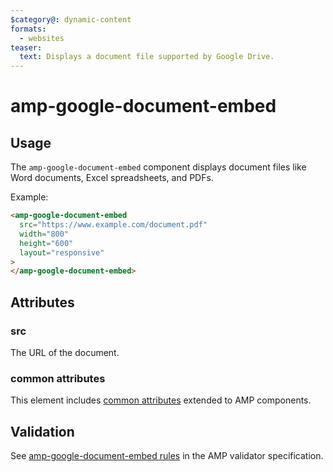 ```yaml
---
$category@: dynamic-content
formats:
  - websites
teaser:
  text: Displays a document file supported by Google Drive.
---
```


# amp-google-document-embed

## Usage

The `amp-google-document-embed` component displays document files like Word documents,
Excel spreadsheets, and PDFs.

Example:

```html
<amp-google-document-embed
  src="https://www.example.com/document.pdf"
  width="800"
  height="600"
  layout="responsive"
>
</amp-google-document-embed>
```

## Attributes

### src

The URL of the document.

### common attributes

This element includes [common attributes](https://amp.dev/documentation/guides-and-tutorials/learn/common_attributes) extended to AMP components.

## Validation

See [amp-google-document-embed rules](validator-amp-google-document-embed.protoascii) in the AMP validator specification.
